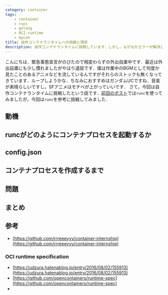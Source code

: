 ```yaml
---
category: container
tags:
    - container
    - runc
    - golang
    - OCI-runtime
    - mycon
title: 自作コンテナランタイムへの挑戦と現状
description: 自作コンテナランタイムに挑戦しています．しかし，なかなかエラーが解決しないので現状についてまとめます．
---
```

こんにちは．緊急事態宣言がのびたので相変わらずの外出自粛中です．最近は外出自粛にも少し慣れましたがやはり退屈です．僕は作業中のBGMとして何度か見たことのあるアニメなどを流しているんですがそれらのストックも無くなってきています．ループしようかな．ちなみにおすすめはガンダムUCですね．音楽が素晴らしいですし，SFアニメはモチベが上がっていいです．
さて，今回は自作コンテナランタイムに挑戦したという話です．[前回のポスト](https://terassyi.net/posts/2020/04/29/runc.html)では`runc`を使ってみましたが，今回は`runc`を参考に挑戦してみました．

## 動機

## runcがどのようにコンテナプロセスを起動するか

## config.json

## コンテナプロセスを作成するまで

## 問題

## まとめ


## 参考
- [https://github.com/rrreeeyyy/container-internship](https://github.com/rrreeeyyy/container-internship)


### OCI runtime specification
- [https://udzura.hatenablog.jp/entry/2016/08/02/155913](https://udzura.hatenablog.jp/entry/2016/08/02/155913)
- [https://github.com/opencontainers/runtime-spec](https://github.com/opencontainers/runtime-spec)
- 
